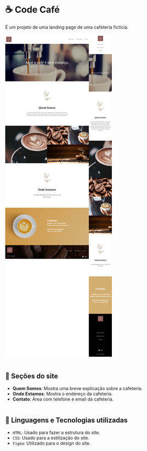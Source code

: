 # ☕ Code Café

É um projeto de uma landing page de uma cafeteria fictícia. <br>

<img src="./src/images/code-cafe-desktop-mobile.png"><br><br>

## 🔎 Seções do site

- **Quem Somos**: Mostra uma breve explicação sobre a cafeteria.
- **Onde Estamos**: Mostra o endereço da cafeteria.
- **Contato**: Área com telefone e email da cafeteria.
<br><br>

## 🚀 Linguagens e Tecnologias utilizadas

- `HTML`: Usado para fazer a estrutura do site.
- `CSS`: Usado para a estilização do site.
- `Figma`: Utilizado para o design do site.
